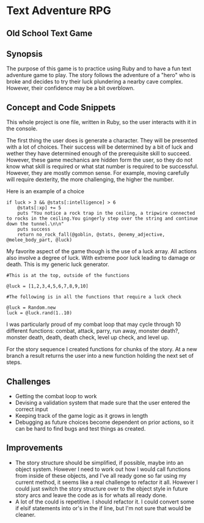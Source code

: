 # Text Adventure RPG
## Old School Text Game

## Synopsis

The purpose of this game is to practice using Ruby and to have a fun text adventure game to play. The story follows the adventure of a "hero" who is broke and decides to try their luck plundering a nearby cave complex. However, their confidence may be a bit overblown.

## Concept and Code Snippets

This whole project is one file, written in Ruby, so the user interacts with it in the console.

The first thing the user does is generate a character. They will be presented with a lot of choices. Their success will be determined by a bit of luck and wether they have determined enough of the prerequisite skill to succeed. However, these game mechanics are hidden form the user, so they do not know what skill is required or what stat number is required to be successful. However, they are mostly common sense. For example, moving carefully will require dexterity, the more challenging, the higher the number.

Here is an example of a choice

```
if luck > 3 && @stats[:intelligence] > 6
	@stats[:xp] += 5
	puts "You notice a rock trap in the ceiling, a tripwire connected to rocks in the ceiling.You gingerly step over the string and continue down the tunnel.\n\n"
	puts success
	return no_rock_fall(@goblin, @stats, @enemy_adjective, @melee_body_part, @luck)
```

My favorite aspect of the game though is the use of a luck array. All actions also involve a degree of luck. With extreme poor luck leading to damage or death. This is my generic luck generator.

```
#This is at the top, outside of the functions

@luck = [1,2,3,4,5,6,7,8,9,10]

#The following is in all the functions that require a luck check

@luck = Random.new
luck = @luck.rand(1..10)

```

I was particularly proud of my combat loop that may cycle through 10 different functions: combat, attack, parry, run away, monster death?, monster death, death, death check, level up check, and level up.

For the story sequence I created functions for chunks of the story. At a new branch a result returns the user into a new function holding the next set of steps.

## Challenges

* Getting the combat loop to work
* Devising a validation system that made sure that the user entered the correct input
* Keeping track of the game logic as it grows in length
* Debugging as future choices become dependent on prior actions, so it can be hard to find bugs and test things as created.

## Improvements

* The story structure should be simplified, if possible, maybe into an object system. However I need to work out how I would call functions from inside of these objects, and I've all ready gone so far using my current method, it seems like a real challenge to refactor it all. However I could just switch the story structure over to the object style in future story arcs and leave the code as is for whats all ready done.
* A lot of the could is repetitive. I should refactor it. I could convert some if elsif statements into or's in the if line, but I'm not sure that would be cleaner.